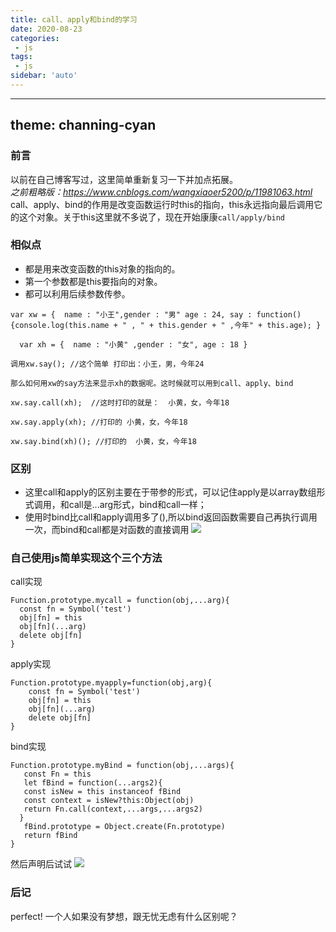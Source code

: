 ```yaml
---
title: call、apply和bind的学习
date: 2020-08-23
categories:
 - js
tags:
 - js
sidebar: 'auto'
---
```

---
theme: channing-cyan
---
### 前言
以前在自己博客写过，这里简单重新复习一下并加点拓展。
<br/>
<i>之前粗略版：https://www.cnblogs.com/wangxiaoer5200/p/11981063.html</i>
<br/>
call、apply、bind的作用是改变函数运行时this的指向，this永远指向最后调用它的这个对象。关于this这里就不多说了，现在开始康康```call/apply/bind```

### 相似点
+ 都是用来改变函数的this对象的指向的。
+ 第一个参数都是this要指向的对象。
+ 都可以利用后续参数传参。

```
var xw = {  name : "小王",gender : "男" age : 24, say : function() {console.log(this.name + " , " + this.gender + " ,今年" + this.age); }

  var xh = {  name : "小黄" ,gender : "女", age : 18 }

调用xw.say(); //这个简单 打印出：小王，男，今年24

那么如何用xw的say方法来显示xh的数据呢。这时候就可以用到call、apply、bind

xw.say.call(xh);  //这时打印的就是：  小黄，女，今年18

xw.say.apply(xh); //打印的 小黄，女，今年18

xw.say.bind(xh)(); //打印的  小黄，女，今年18
```



 ### 区别
  + 这里call和apply的区别主要在于带参的形式，可以记住apply是以array数组形式调用，和call是...arg形式，bind和call一样；
 + 使用时bind比call和apply调用多了(),所以bind返回函数需要自己再执行调用一次，而bind和call都是对函数的直接调用
![](https://p3-juejin.byteimg.com/tos-cn-i-k3u1fbpfcp/30e2f90f2b4e49108f1d36378faf03ae~tplv-k3u1fbpfcp-zoom-1.image)

### 自己使用js简单实现这个三个方法

call实现
```
Function.prototype.mycall = function(obj,...arg){
  const fn = Symbol('test')
  obj[fn] = this
  obj[fn](...arg)
  delete obj[fn]
}
```
apply实现
```
Function.prototype.myapply=function(obj,arg){
    const fn = Symbol('test')
    obj[fn] = this
    obj[fn](...arg)
    delete obj[fn]
}
```
bind实现
```
Function.prototype.myBind = function(obj,...args){
   const Fn = this
   let fBind = function(...args2){
   const isNew = this instanceof fBind
   const context = isNew?this:Object(obj)
   return Fn.call(context,...args,...args2)
  }
   fBind.prototype = Object.create(Fn.prototype)
   return fBind
}
```
然后声明后试试
![](https://p1-juejin.byteimg.com/tos-cn-i-k3u1fbpfcp/d4c5dac433f24599b1533679d3d6c117~tplv-k3u1fbpfcp-zoom-1.image)

### 后记
perfect! 一个人如果没有梦想，跟无忧无虑有什么区别呢？
